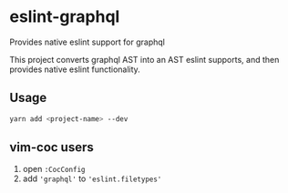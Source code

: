 # eslint-graphql

Provides native eslint support for graphql

This project converts graphql AST into an AST eslint supports, and then
provides native eslint functionality.

## Usage

```sh
yarn add <project-name> --dev
```

## vim-coc users

1. open `:CocConfig`
2. add `'graphql'` to `'eslint.filetypes'`


